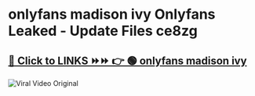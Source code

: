
 # onlyfans madison ivy Onlyfans Leaked - Update Files ce8zg

## <h2><a href="https://clipsfans.com/onlyfans_madison_ivy&ref=git">🔗 Click to LINKS ⏩⏩ 👉 🟢 onlyfans madison ivy </a></h2>

<a href="https://clipsfans.com/onlyfans_madison_ivy&ref=git" rel="nofollow" data-target="animated-image.originalLink"><img src="https://i.ibb.co.com/xMMVF88/686577567.gif" alt="Viral Video Original" style="max-width: 100%; display: inline-block;" data-target="animated-image.originalImage"></a>


